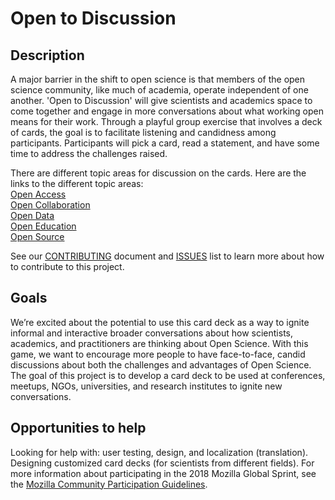 # Open to Discussion

## Description

A major barrier in the shift to open science is that members of the open science community, like much of academia, operate independent of one another. 'Open to Discussion' will give scientists and academics space to come together and engage in more conversations about what working open means for their work. Through a playful group exercise that involves a deck of cards, the goal is to facilitate listening and candidness among participants. Participants will pick a card, read a statement, and have some time to address the challenges raised.

There are different topic areas for discussion on the cards.  Here are the links to the different topic areas:  
[Open Access](https://github.com/baricks/opentodiscussion/blob/master/OpenAccess)  
[Open Collaboration](https://github.com/baricks/opentodiscussion/blob/master/OpenCollaboration)  
[Open Data](https://github.com/baricks/opentodiscussion/blob/master/OpenData)   
[Open Education](https://github.com/baricks/opentodiscussion/blob/master/OpenEducation)   
[Open Source](https://github.com/baricks/opentodiscussion/blob/master/OpenSource)

See our [CONTRIBUTING](https://github.com/baricks/opentodiscussion/blob/master/CONTRIBUTING.md) document and [ISSUES](https://github.com/baricks/opentodiscussion/issues) list to learn more about how to contribute to this project.

## Goals

We’re excited about the potential to use this card deck as a way to ignite informal and interactive broader conversations about how scientists, academics, and practitioners are thinking about Open Science. With this game, we want to encourage more people to have face-to-face, candid discussions about both the challenges and advantages of Open Science.
The goal of this project is to develop a card deck to be used at conferences, meetups, NGOs, universities, and research institutes to ignite new conversations.

## Opportunities to help

Looking for help with: user testing, design, and localization (translation). 
Designing customized card decks (for scientists from different fields).
For more information about participating in the 2018 Mozilla Global Sprint, see the [Mozilla Community Participation Guidelines](https://www.mozilla.org/en-US/about/governance/policies/participation/).
